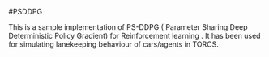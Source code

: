#PSDDPG

This is a sample implementation of PS-DDPG ( Parameter Sharing Deep Deterministic Policy Gradient)
for Reinforcement learning . It has been used for simulating lanekeeping behaviour of cars/agents in TORCS. 

